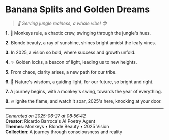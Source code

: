 # Banana Splits and Golden Dreams

> *🐒 Serving jungle realness, a whole vibe! 😎*

**1.** 🐒 Monkeys rule, a chaotic crew, swinging through the jungle's hues.


**2.** Blonde beauty, a ray of sunshine, shines bright amidst the leafy vines.


**3.** In 2025, a vision so bold, where success and growth unfold.


**4.** ✨ Golden locks, a beacon of light, leading us to new heights.


**5.** From chaos, clarity arises, a new path for our tribe.


**6.** 🌱 Nature's wisdom, a guiding light, for our future, so bright and right.


**7.** A journey begins, with a monkey's swing, towards the year of everything.


**8.** 🔥 Ignite the flame, and watch it soar, 2025's here, knocking at your door.



---

*Generated on 2025-06-27 at 08:56:42*  
**Creator**: Ricardo Barroca's AI Poetry Agent  
**Themes**: Monkeys • Blonde Beauty • 2025 Vision  
**Collection**: A journey through consciousness and reality